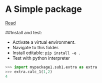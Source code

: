 # A Simple package

[Read](https://godatadriven.com/blog/a-practical-guide-to-setuptools-and-pyproject-toml/)

##Install and test:

- Activate a virtual environment.
- Navigate to this folder.
- Install editable: `pip install -e .`
- Test with python interpreter

```Python
>>> import mypackage1.sub1.extra as extra
>>> extra.calc_1(1,2)
4
```